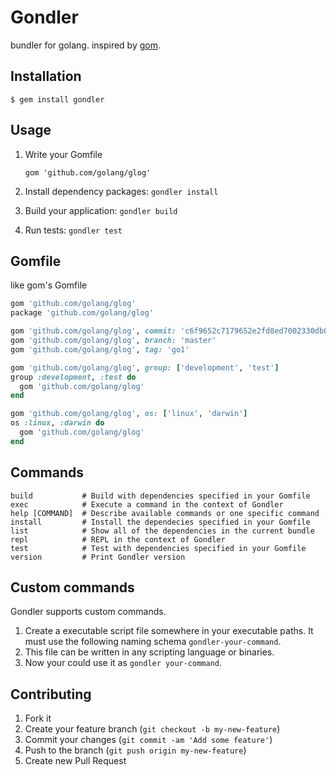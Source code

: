 # Gondler

bundler for golang. inspired by [gom](https://github.com/mattn/gom).

## Installation

    $ gem install gondler

## Usage

1. Write your Gomfile

   ```
   gom 'github.com/golang/glog'
   ```
2. Install dependency packages: `gondler install`
3. Build your application: `gondler build`
4. Run tests: `gondler test`

## Gomfile

like gom's Gomfile

```ruby
gom 'github.com/golang/glog'
package 'github.com/golang/glog'

gom 'github.com/golang/glog', commit: 'c6f9652c7179652e2fd8ed7002330db089f4c9db'
gom 'github.com/golang/glog', branch: 'master'
gom 'github.com/golang/glog', tag: 'go1'

gom 'github.com/golang/glog', group: ['development', 'test']
group :development, :test do
  gom 'github.com/golang/glog'
end

gom 'github.com/golang/glog', os: ['linux', 'darwin']
os :linux, :darwin do
  gom 'github.com/golang/glog'
end
```

## Commands

    build           # Build with dependencies specified in your Gomfile
    exec            # Execute a command in the context of Gondler
    help [COMMAND]  # Describe available commands or one specific command
    install         # Install the dependecies specified in your Gomfile
    list            # Show all of the dependencies in the current bundle
    repl            # REPL in the context of Gondler
    test            # Test with dependencies specified in your Gomfile
    version         # Print Gondler version

## Custom commands

Gondler supports custom commands.

1. Create a executable script file somewhere in your executable paths. It must use the following naming schema `gondler-your-command`.
2. This file can be written in any scripting language or binaries.
3. Now your could use it as `gondler your-command`.

## Contributing

1. Fork it
2. Create your feature branch (`git checkout -b my-new-feature`)
3. Commit your changes (`git commit -am 'Add some feature'`)
4. Push to the branch (`git push origin my-new-feature`)
5. Create new Pull Request
